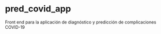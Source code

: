 # pred_covid_app
Front end para la aplicación de diagnóstico y predicción de complicaciones COVID-19
